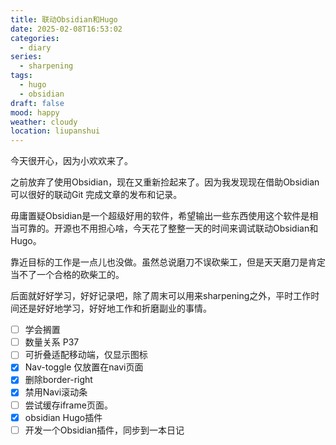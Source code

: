 ```yaml
---
title: 联动Obsidian和Hugo
date: 2025-02-08T16:53:02
categories:
  - diary
series:
  - sharpening
tags:
  - hugo
  - obsidian
draft: false
mood: happy
weather: cloudy
location: liupanshui
---
```

今天很开心，因为小欢欢来了。

之前放弃了使用Obsidian，现在又重新捡起来了。因为我发现现在借助Obsidian可以很好的联动Git 完成文章的发布和记录。

毋庸置疑Obsidian是一个超级好用的软件，希望输出一些东西使用这个软件是相当可靠的。开源也不用担心啥，今天花了整整一天的时间来调试联动Obsidian和Hugo。

靠近目标的工作是一点儿也没做。虽然总说磨刀不误砍柴工，但是天天磨刀是肯定当不了一个合格的砍柴工的。

后面就好好学习，好好记录吧，除了周末可以用来sharpening之外，平时工作时间还是好好地学习，好好地工作和折磨副业的事情。

- [ ] 学会搁置
- [ ] 数量关系 P37
- [ ] 可折叠适配移动端，仅显示图标
- [x] Nav-toggle 仅放置在navi页面
- [x] 删除border-right
- [x] 禁用Navi滚动条
- [ ] 尝试缓存iframe页面。
- [x] obsidian Hugo插件
- [ ] 开发一个Obsidian插件，同步到一本日记